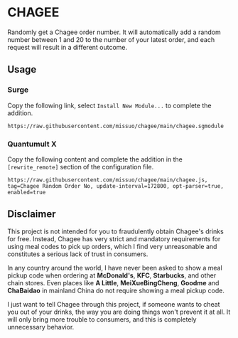 # CHAGEE

Randomly get a Chagee order number. It will automatically add a random number between 1 and 20 to the number of your latest order, and each request will result in a different outcome.

## Usage

### Surge

Copy the following link, select `Install New Module...` to complete the addition.

```
https://raw.githubusercontent.com/missuo/chagee/main/chagee.sgmodule
```

### Quantumult X

Copy the following content and complete the addition in the `[rewrite_remote]` section of the configuration file.

```
https://raw.githubusercontent.com/missuo/chagee/main/chagee.js, tag=Chagee Random Order No, update-interval=172800, opt-parser=true, enabled=true
```

## Disclaimer

This project is not intended for you to fraudulently obtain Chagee's drinks for free. Instead, Chagee has very strict and mandatory requirements for using meal codes to pick up orders, which I find very unreasonable and constitutes a serious lack of trust in consumers.

In any country around the world, I have never been asked to show a meal pickup code when ordering at **McDonald's**, **KFC**, **Starbucks**, and other chain stores. Even places like **A Little**, **MeiXueBingCheng**, **Goodme** and **ChaBaidao** in mainland China do not require showing a meal pickup code.

I just want to tell Chagee through this project, if someone wants to cheat you out of your drinks, the way you are doing things won't prevent it at all. It will only bring more trouble to consumers, and this is completely unnecessary behavior.